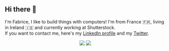 ## Hi there 👋

I'm Fabrice, I like to build things with computers! I'm from France 🇫🇷, living in Ireland 🇮🇪 and currently working at Shutterstock. \
If you want to contact me, here's my [LinkedIn profile](https://www.linkedin.com/in/fabrice-lamant/) and my [Twitter](https://twitter.com/pook404).

<p align=center>
<img
  src="http://github-readme-streak-stats.herokuapp.com?user=fabrice404&theme=radical&date_format=j%2Fn%5B%2FY%5D&border=DDDDDD00"
/>
<img
  src="https://github-readme-stats.vercel.app/api/top-langs/?username=fabrice404&theme=radical&layout=compact&hide_border=true&card_width=445"
/>
</center>
